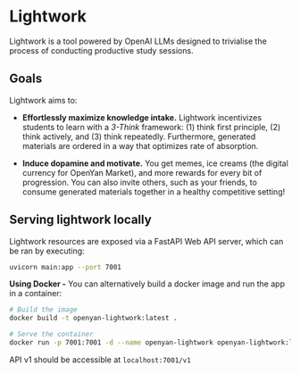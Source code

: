 # Lightwork

Lightwork is a tool powered by OpenAI LLMs designed to trivialise the process of conducting productive study sessions. 

## Goals

Lightwork aims to:

- **Effortlessly maximize knowledge intake.** Lightwork incentivizes students to learn with a *3-Think* framework: (1) think first principle, (2) think actively, and (3) think repeatedly. Furthermore, generated materials are ordered in a way that optimizes rate of absorption.

- **Induce dopamine and motivate.** You get memes, ice creams (the digital currency for OpenYan Market), and more rewards for every bit of progression. You can also invite others, such as your friends, to consume generated materials together in a healthy competitive setting!

## Serving lightwork locally

Lightwork resources are exposed via a FastAPI Web API server, which can be ran by executing:

```bash
uvicorn main:app --port 7001
```

**Using Docker -** You can alternatively build a docker image and run the app in a container:

```bash
# Build the image
docker build -t openyan-lightwork:latest .

# Serve the container
docker run -p 7001:7001 -d --name openyan-lightwork openyan-lightwork:latest
```

API v1 should be accessible at `localhost:7001/v1`